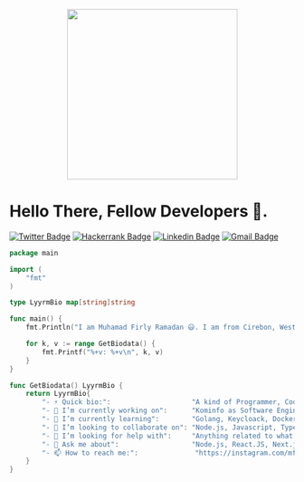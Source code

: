   <p align="center">
    <img title="" src="https://c.tenor.com/NzrqQHFBVz8AAAAj/kitty-transparent.gif" alt=""  width="301" >
  </p>
 <h1>Hello There, Fellow Developers 🙌.</h1>

[![Twitter Badge](https://img.shields.io/badge/-@mframadann-000000?style=for-the-badge&logo=x&logoColor=white&link=https://twitter.com/mframadann)](https://twitter.com/mframadann)
[![Hackerrank Badge](https://img.shields.io/badge/-dev.ramadann-2EC866?style=for-the-badge&logo=HackerRank&logoColor=white&link=https://www.hackerrank.com/profile/dev_ramadann)](https://www.hackerrank.com/profile/dev_ramadann)
[![Linkedin Badge](https://img.shields.io/badge/-Muhamad%20Firly%20Ramadan-blue?style=for-the-badge&logo=Linkedin&logoColor=white&link=https://www.linkedin.com/in/muhamad-firly-ramadan/)](https://www.linkedin.com/in/muhamad-firly-ramadan/)
[![Gmail Badge](https://img.shields.io/badge/-dev.ramadann@gmail.com-c14438?style=for-the-badge&logo=Gmail&logoColor=white&link=mailto:dev.ramadann@gmail.com)](mailto:dev.ramadann@gmail.com)

```go
package main

import (
    "fmt"
)

type LyyrmBio map[string]string

func main() {
    fmt.Println("I am Muhamad Firly Ramadan 😃. I am from Cirebon, West Java, Indonesia. I love to explore and learn about technologies.")

    for k, v := range GetBiodata() {
        fmt.Printf("%+v: %+v\n", k, v)
    }
}

func GetBiodata() LyyrmBio {
    return LyyrmBio{
        "- ⚡ Quick bio:":                    "A kind of Programmer, Coder, Cat Lovers😺",
        "- 🔭 I’m currently working on":      "Kominfo as Software Engineer",
        "- 🌱 I’m currently learning":        "Golang, Keycloack, Docker, Vue JS, Livewire, Filament, Next.js, MySQL",
        "- 👯 I’m looking to collaborate on": "Node.js, Javascript, Typescript ,Golang and Docker related projects",
        "- 🤔 I’m looking for help with":     "Anything related to what I am currently learning:D",
        "- 💬 Ask me about":                  "Node.js, React.JS, Next.js, Golang, PHP, Laravel, SQL, Software Design & Architecture, Web Development and SEO",
        "- 📫 How to reach me:":              "https://instagram.com/mframadann",
    }
}
```

